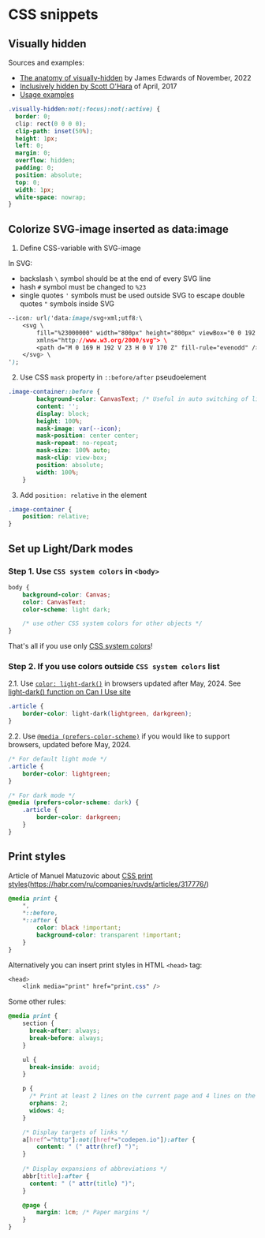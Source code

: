 # CSS snippets

## Visually hidden

Sources and examples:
- [The anatomy of visually-hidden](https://www.tpgi.com/the-anatomy-of-visually-hidden/) by James Edwards of November, 2022
- [Inclusively hidden by Scott O'Hara](https://www.scottohara.me/blog/2017/04/14/inclusively-hidden.html) of April, 2017
- [Usage examples](https://blog.logrocket.com/design-accessibility-css-visually-hidden-class/)

```css
.visually-hidden:not(:focus):not(:active) {
  border: 0;
  clip: rect(0 0 0 0);
  clip-path: inset(50%);
  height: 1px;
  left: 0;
  margin: 0;
  overflow: hidden;
  padding: 0;
  position: absolute;
  top: 0;
  width: 1px;
  white-space: nowrap;
}
```


## Colorize SVG-image inserted as data:image

1. Define CSS-variable with SVG-image

In SVG:
- backslash `\` symbol should be at the end of every SVG line
- hash `#` symbol must be changed to `%23`
- single quotes `'` symbols must be used outside SVG to escape double quotes `"` symbols inside SVG

```css
--icon: url('data:image/svg+xml;utf8:\
    <svg \
        fill="%23000000" width="800px" height="800px" viewBox="0 0 192 192" \
        xmlns="http://www.w3.org/2000/svg"> \
        <path d="M 0 169 H 192 V 23 H 0 V 170 Z" fill-rule="evenodd" /> \
    </svg> \
');
```

2. Use CSS `mask` property in `::before/after` pseudoelement
```css
.image-container::before {
        background-color: CanvasText; /* Useful in auto switching of light/dark modes */
        content: '';
        display: block;
        height: 100%;
        mask-image: var(--icon);
        mask-position: center center;
        mask-repeat: no-repeat;
        mask-size: 100% auto;
        mask-clip: view-box;
        position: absolute;
        width: 100%;
    }
```

3. Add `position: relative` in the element
```css
.image-container {
    position: relative;
}
```

## Set up Light/Dark modes

### Step 1. Use `CSS system colors` in `<body>`
```css
body {
    background-color: Canvas;
    color: CanvasText;
    color-scheme: light dark;

    /* use other CSS system colors for other objects */
}
```

That's all if you use only [CSS system colors](https://developer.mozilla.org/en-US/docs/Web/CSS/system-color)!

### Step 2. If you use colors outside `CSS system colors` list

2.1. Use [`color: light-dark()`](https://developer.mozilla.org/en-US/docs/Web/CSS/color_value/light-dark) in browsers updated after May, 2024. See [light-dark() function on Can I Use site](https://caniuse.com/?search=light-dark())
```css
.article {
    border-color: light-dark(lightgreen, darkgreen);
}
```

2.2. Use [`@media (prefers-color-scheme)`](https://developer.mozilla.org/en-US/docs/Web/CSS/@media/prefers-color-scheme) if you would like to support browsers, updated before May, 2024.
   
```css
/* For default light mode */
.article {
    border-color: lightgreen;
}

/* For dark mode */
@media (prefers-color-scheme: dark) {
    .article {
        border-color: darkgreen;
    }
}
```

## Print styles

Article of Manuel Matuzovic about [CSS print styles](https://www.matuzo.at/blog/i-totally-forgot-about-print-style-sheets/)(https://habr.com/ru/companies/ruvds/articles/317776/)

```css
@media print {
    *,
    *::before,
    *::after {
        color: black !important;
        background-color: transparent !important;
    }
}
```

Alternatively you can insert print styles in HTML `<head>` tag:

```css
<head>
    <link media="print" href="print.css" />
```

Some other rules:

```css
@media print {
    section {
      break-after: always;
      break-before: always;
    }

    ul {
      break-inside: avoid;
    }

    p {
      /* Print at least 2 lines on the current page and 4 lines on the next page */
      orphans: 2;
      widows: 4;
    }

    /* Display targets of links */
    a[href^="http"]:not([href*="codepen.io"]):after {
        content: " (" attr(href) ")";
    }
    
    /* Display expansions of abbreviations */
    abbr[title]:after {
      content: " (" attr(title) ")";
    }

    @page {
        margin: 1cm; /* Paper margins */
    }
}
```
